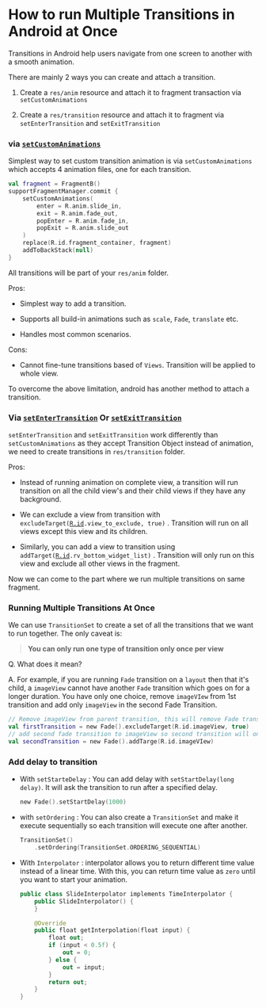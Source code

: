 # How to run Multiple Transitions in Android at Once

Transitions in Android help users navigate from one screen to another with a smooth animation.

There are mainly 2 ways you can create and attach a transition.

1. Create a `res/anim` resource and attach it to fragment transaction via `setCustomAnimations`
    
2. Create a `res/transition` resource and attach it to fragment via `setEnterTransition` and `setExitTransition`
    

### via [`setCustomAnimations`](https://developer.android.com/reference/androidx/fragment/app/FragmentTransaction#setCustomAnimations(int,%20int))

Simplest way to set custom transition animation is via `setCustomAnimations` which accepts 4 animation files, one for each transition.

```kotlin
val fragment = FragmentB()
supportFragmentManager.commit {
    setCustomAnimations(
        enter = R.anim.slide_in,
        exit = R.anim.fade_out,
        popEnter = R.anim.fade_in,
        popExit = R.anim.slide_out
    )
    replace(R.id.fragment_container, fragment)
    addToBackStack(null)
}
```

All transitions will be part of your `res/anim` folder.

Pros:

* Simplest way to add a transition.
    
* Supports all build-in animations such as `scale`, `Fade`, `translate` etc.
    
* Handles most common scenarios.
    

Cons:

* Cannot fine-tune transitions based of `Views`. Transition will be applied to whole view.
    

To overcome the above limitation, android has another method to attach a transition.

### Via [`setEnterTransition`](https://developer.android.com/reference/android/app/Fragment#setEnterTransition(android.transition.Transition)) Or [`setExitTransition`](https://developer.android.com/reference/android/app/Fragment#setExitTransition(android.transition.Transition))

`setEnterTransition` and `setExitTransition` work differently than `setCustomAnimations` as they accept Transition Object instead of animation, we need to create transitions in `res/transition` folder.

Pros:

* Instead of running animation on complete view, a transition will run transition on all the child view's and their child views if they have any background.
    
* We can exclude a view from transition with `excludeTarget(`[`R.id`](http://R.id)`.view_to_exclude, true)` . Transition will run on all views except this view and its children.
    
* Similarly, you can add a view to transition using `addTarget(`[`R.id`](http://R.id)`.rv_bottom_widget_list)` . Transition will only run on this view and exclude all other views in the fragment.
    

Now we can come to the part where we run multiple transitions on same fragment.

### Running Multiple Transitions At Once

We can use `TransitionSet` to create a set of all the transitions that we want to run together. The only caveat is:

> **You can only run one type of transition only once per view**

Q. What does it mean?

A. For example, if you are running `Fade` transition on a `layout` then that it's child, a `imageView` cannot have another `Fade` transition which goes on for a longer duration. You have only one choice, remove `imageVIew` from 1st transition and add only `imageView` in the second Fade Transition.

```kotlin
// Remove imageView from parent transition, this will remove Fade transition only from imageView
val firstTransition = new Fade().excludeTarget(R.id.imageView, true)
// add second fade transition to imageView so second transition will only run on imageView
val secondTransition = new Fade().addTarge(R.id.imageVIew)
```

### Add delay to transition

* With `setStarteDelay` : You can add delay with `setStartDelay(long delay)`. It will ask the transition to run after a specified delay.
    
    ```kotlin
    new Fade().setStartDelay(1000)
    ```
    

* with `setOrdering` : You can also create a `TransitionSet` and make it execute sequentially so each transition will execute one after another.
    
    ```kotlin
    TransitionSet()
        .setOrdering(TransitionSet.ORDERING_SEQUENTIAL)
    ```
    
* With `Interpolator` : interpolator allows you to return different time value instead of a linear time. With this, you can return time value as `zero` until you want to start your animation.
    
    ```kotlin
    public class SlideInterpolator implements TimeInterpolator {
        public SlideInterpolator() {
        }
    
        @Override
        public float getInterpolation(float input) {
            float out;
            if (input < 0.5f) {
                out = 0;
            } else {
                out = input;
            }
            return out;
        }
    }
    ```